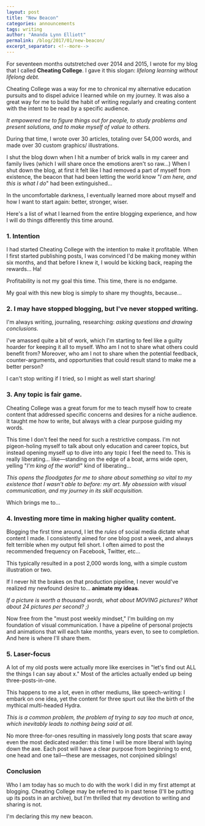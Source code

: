 ```yaml
---
layout: post
title: "New Beacon"
categories: announcements
tags: writing
author: "Amanda Lynn Elliott"
permalink: /blog/2017/01/new-beacon/
excerpt_separator: <!--more-->
---
```


For seventeen months outstretched over 2014 and 2015, I wrote for my blog that I called <b>Cheating College</b>. I gave it this slogan: <em>lifelong learning without lifelong debt.</em>

Cheating College was a way for me to chronical my alternative education pursuits and to dispel advice I learned while on my journey. It was also a great way for me to build the habit of writing regularly and creating content with the intent to be read by a specific audience. 

<em>It empowered me to figure things out for people, to study problems and present solutions, and to make myself of value to others.</em>

During that time, I wrote over 30 articles, totaling over 54,000 words, and made over 30 custom graphics/ illustrations.

I shut the blog down when I hit a number of brick walls in my career and family lives (which I will share once the emotions aren't so raw...) When I shut down the blog, at first it felt like I had removed a part of myself from existence, the beacon that had been letting the world know "<em>I am here, and this is what I do</em>" had been extinguished...

In the uncomfortable darkness, I eventually learned more about myself and how I want to start again: better, stronger, wiser.

Here's a list of what I learned from the entire blogging experience, and how I will do things differently this time around.
<!--more-->

### 1. Intention

I had started Cheating College with the intention to make it profitable. When I first started publishing posts, I was convinced I'd be making money within six months, and that before I knew it, I would be kicking back, reaping the rewards… Ha!

Profitability is not my goal this time. This time, there is no endgame.

My goal with this new blog is simply to share my thoughts, because…

### 2. I may have stopped blogging, but I've never stopped writing.

I'm always writing, journaling, researching: <em>asking questions and drawing conclusions.</em>

I've amassed quite a bit of work, which I'm starting to feel like a guilty hoarder for keeping it all to myself. Who am I not to share what others could benefit from? Moreover, who am I not to share when the potential feedback, counter-arguments, and opportunities that could result stand to make me a better person?

I can't stop writing if I tried, so I might as well start sharing!

### 3. Any topic is fair game.

Cheating College was a great forum for me to teach myself how to create content that addressed specific concerns and desires for a niche audience. It taught me how to write, but always with a clear purpose guiding my words.

This time I don't feel the need for such a restrictive compass. I'm not pigeon-holing myself to talk about only education and career topics, but instead opening myself up to dive into any topic I feel the need to. This is really liberating… like—standing on the edge of a boat, arms wide open, yelling "<em>I'm king of the world!</em>" kind of liberating…

<em>This opens the floodgates for me to share about something so vital to my existence that I wasn't able to before: my art. My obsession with visual communication, and my journey in its skill acquisition.</em>

Which brings me to…

### 4. Investing more time in making higher quality content.

Blogging the first time around, I let the <em>rules</em> of social media dictate what content I made. I consistently aimed for one blog post a week, and always felt terrible when my output fell short. I often aimed to post the recommended frequency on Facebook, Twitter, etc…

This typically resulted in a post 2,000 words long, with a simple custom illustration or two.

If I never hit the brakes on that production pipeline, I never would've realized my newfound desire to… <b>animate my ideas</b>.

<em>If a picture is worth a thousand words, what about MOVING pictures? What about 24 pictures per second? ;)</em>

Now free from the "must post weekly mindset," I'm building on my foundation of visual communication. I have a pipeline of personal projects and animations that will each take months, years even, to see to completion. And here is where I'll share them.

### 5. Laser-focus

A lot of my old posts were actually more like exercises in "let's find out ALL the things I can say about x." Most of the articles actually ended up being three-posts-in-one.

This happens to me a lot, even in other mediums, like speech-writing: I embark on one idea, yet the content for three spurt out like the birth of the mythical multi-headed Hydra.

<em>This is a common problem, the problem of trying to say too much at once, which inevitably leads to nothing being said at all.</em>

No more three-for-ones resulting in massively long posts that scare away even the most dedicated reader: this time I will be more liberal with laying down the axe. Each post will have a clear purpose from beginning to end, one head and one tail—these are messages, not conjoined siblings!

### Conclusion

Who I am today has so much to do with the work I did in my first attempt at blogging. Cheating College may be referred to in past tense (I'll be putting up its posts in an archive), but I'm thrilled that my devotion to writing and sharing is not.

I'm declaring this my new beacon.
